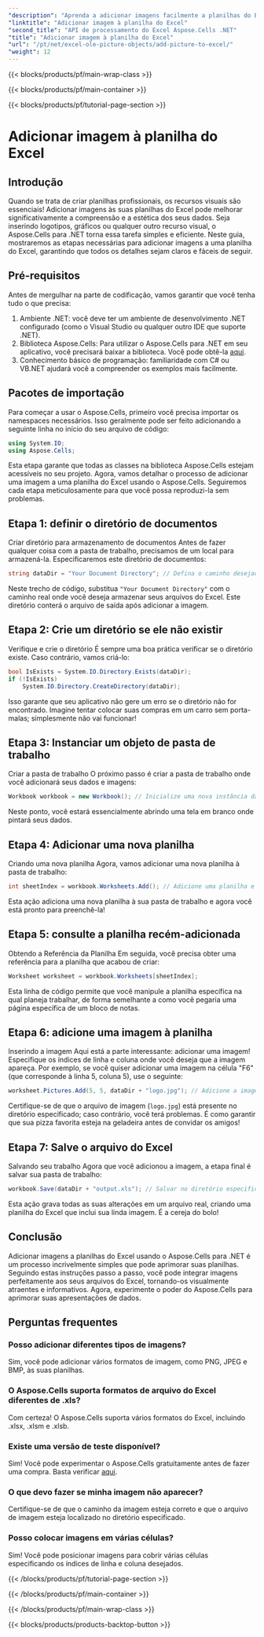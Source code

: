 ```yaml
---
"description": "Aprenda a adicionar imagens facilmente a planilhas do Excel com o Aspose.Cells para .NET neste guia passo a passo abrangente. Aprimore suas planilhas."
"linktitle": "Adicionar imagem à planilha do Excel"
"second_title": "API de processamento do Excel Aspose.Cells .NET"
"title": "Adicionar imagem à planilha do Excel"
"url": "/pt/net/excel-ole-picture-objects/add-picture-to-excel/"
"weight": 12
---
```


{{< blocks/products/pf/main-wrap-class >}}

{{< blocks/products/pf/main-container >}}

{{< blocks/products/pf/tutorial-page-section >}}

# Adicionar imagem à planilha do Excel

## Introdução
Quando se trata de criar planilhas profissionais, os recursos visuais são essenciais! Adicionar imagens às suas planilhas do Excel pode melhorar significativamente a compreensão e a estética dos seus dados. Seja inserindo logotipos, gráficos ou qualquer outro recurso visual, o Aspose.Cells para .NET torna essa tarefa simples e eficiente. Neste guia, mostraremos as etapas necessárias para adicionar imagens a uma planilha do Excel, garantindo que todos os detalhes sejam claros e fáceis de seguir.
## Pré-requisitos
Antes de mergulhar na parte de codificação, vamos garantir que você tenha tudo o que precisa:
1. Ambiente .NET: você deve ter um ambiente de desenvolvimento .NET configurado (como o Visual Studio ou qualquer outro IDE que suporte .NET).
2. Biblioteca Aspose.Cells: Para utilizar o Aspose.Cells para .NET em seu aplicativo, você precisará baixar a biblioteca. Você pode obtê-la [aqui](https://releases.aspose.com/cells/net/).
3. Conhecimento básico de programação: familiaridade com C# ou VB.NET ajudará você a compreender os exemplos mais facilmente.
## Pacotes de importação
Para começar a usar o Aspose.Cells, primeiro você precisa importar os namespaces necessários. Isso geralmente pode ser feito adicionando a seguinte linha no início do seu arquivo de código:
```csharp
using System.IO;
using Aspose.Cells;
```
Esta etapa garante que todas as classes na biblioteca Aspose.Cells estejam acessíveis no seu projeto.
Agora, vamos detalhar o processo de adicionar uma imagem a uma planilha do Excel usando o Aspose.Cells. Seguiremos cada etapa meticulosamente para que você possa reproduzi-la sem problemas.
## Etapa 1: definir o diretório de documentos
Criar diretório para armazenamento de documentos
Antes de fazer qualquer coisa com a pasta de trabalho, precisamos de um local para armazená-la. Especificaremos este diretório de documentos:
```csharp
string dataDir = "Your Document Directory"; // Defina o caminho desejado.
```
Neste trecho de código, substitua `"Your Document Directory"` com o caminho real onde você deseja armazenar seus arquivos do Excel. Este diretório conterá o arquivo de saída após adicionar a imagem.
## Etapa 2: Crie um diretório se ele não existir
Verifique e crie o diretório
É sempre uma boa prática verificar se o diretório existe. Caso contrário, vamos criá-lo:
```csharp
bool IsExists = System.IO.Directory.Exists(dataDir);
if (!IsExists)
    System.IO.Directory.CreateDirectory(dataDir);
```
Isso garante que seu aplicativo não gere um erro se o diretório não for encontrado. Imagine tentar colocar suas compras em um carro sem porta-malas; simplesmente não vai funcionar!
## Etapa 3: Instanciar um objeto de pasta de trabalho
Criar a pasta de trabalho
O próximo passo é criar a pasta de trabalho onde você adicionará seus dados e imagens:
```csharp
Workbook workbook = new Workbook(); // Inicialize uma nova instância da pasta de trabalho.
```
Neste ponto, você estará essencialmente abrindo uma tela em branco onde pintará seus dados.
## Etapa 4: Adicionar uma nova planilha
Criando uma nova planilha
Agora, vamos adicionar uma nova planilha à pasta de trabalho:
```csharp
int sheetIndex = workbook.Worksheets.Add(); // Adicione uma planilha e obtenha seu índice.
```
Esta ação adiciona uma nova planilha à sua pasta de trabalho e agora você está pronto para preenchê-la!
## Etapa 5: consulte a planilha recém-adicionada
Obtendo a Referência da Planilha
Em seguida, você precisa obter uma referência para a planilha que acabou de criar:
```csharp
Worksheet worksheet = workbook.Worksheets[sheetIndex];
```
Esta linha de código permite que você manipule a planilha específica na qual planeja trabalhar, de forma semelhante a como você pegaria uma página específica de um bloco de notas.
## Etapa 6: adicione uma imagem à planilha
Inserindo a imagem
Aqui está a parte interessante: adicionar uma imagem! Especifique os índices de linha e coluna onde você deseja que a imagem apareça. Por exemplo, se você quiser adicionar uma imagem na célula "F6" (que corresponde à linha 5, coluna 5), use o seguinte:
```csharp
worksheet.Pictures.Add(5, 5, dataDir + "logo.jpg"); // Adicione a imagem.
```
Certifique-se de que o arquivo de imagem (`logo.jpg`) está presente no diretório especificado; caso contrário, você terá problemas. É como garantir que sua pizza favorita esteja na geladeira antes de convidar os amigos!
## Etapa 7: Salve o arquivo do Excel
Salvando seu trabalho
Agora que você adicionou a imagem, a etapa final é salvar sua pasta de trabalho:
```csharp
workbook.Save(dataDir + "output.xls"); // Salvar no diretório especificado.
```
Esta ação grava todas as suas alterações em um arquivo real, criando uma planilha do Excel que inclui sua linda imagem. É a cereja do bolo!
## Conclusão
Adicionar imagens a planilhas do Excel usando o Aspose.Cells para .NET é um processo incrivelmente simples que pode aprimorar suas planilhas. Seguindo estas instruções passo a passo, você pode integrar imagens perfeitamente aos seus arquivos do Excel, tornando-os visualmente atraentes e informativos. Agora, experimente o poder do Aspose.Cells para aprimorar suas apresentações de dados.
## Perguntas frequentes
### Posso adicionar diferentes tipos de imagens?
Sim, você pode adicionar vários formatos de imagem, como PNG, JPEG e BMP, às suas planilhas.
### O Aspose.Cells suporta formatos de arquivo do Excel diferentes de .xls?
Com certeza! O Aspose.Cells suporta vários formatos do Excel, incluindo .xlsx, .xlsm e .xlsb.
### Existe uma versão de teste disponível?
Sim! Você pode experimentar o Aspose.Cells gratuitamente antes de fazer uma compra. Basta verificar [aqui](https://releases.aspose.com/).
### O que devo fazer se minha imagem não aparecer?
Certifique-se de que o caminho da imagem esteja correto e que o arquivo de imagem esteja localizado no diretório especificado.
### Posso colocar imagens em várias células?
Sim! Você pode posicionar imagens para cobrir várias células especificando os índices de linha e coluna desejados.

{{< /blocks/products/pf/tutorial-page-section >}}

{{< /blocks/products/pf/main-container >}}

{{< /blocks/products/pf/main-wrap-class >}}

{{< blocks/products/products-backtop-button >}}